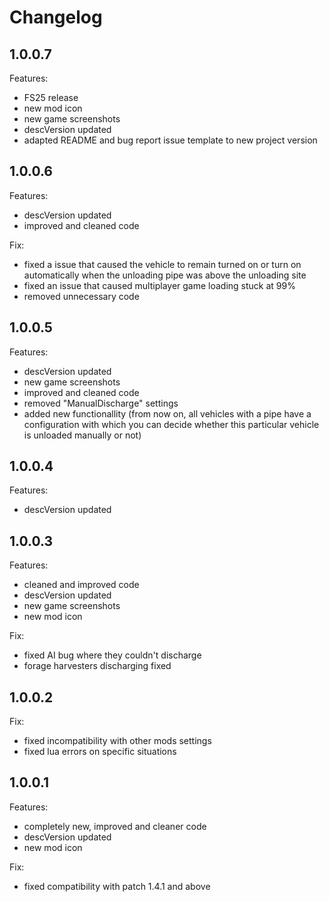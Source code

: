 # Changelog

## 1.0.0.7

Features:

- FS25 release
- new mod icon
- new game screenshots
- descVersion updated
- adapted README and bug report issue template to new project version

## 1.0.0.6

Features:

- descVersion updated
- improved and cleaned code

Fix:

- fixed a issue that caused the vehicle to remain turned on or turn on automatically when the unloading pipe was above the unloading site
- fixed an issue that caused multiplayer game loading stuck at 99%
- removed unnecessary code

## 1.0.0.5

Features:

- descVersion updated
- new game screenshots
- improved and cleaned code
- removed "ManualDischarge" settings
- added new functionallity (from now on, all vehicles with a pipe have a configuration with which you can decide whether this particular vehicle is unloaded manually or not)

## 1.0.0.4

Features:

- descVersion updated

## 1.0.0.3

Features:

- cleaned and improved code
- descVersion updated
- new game screenshots
- new mod icon

Fix:

- fixed AI bug where they couldn't discharge
- forage harvesters discharging fixed

## 1.0.0.2

Fix:

- fixed incompatibility with other mods settings
- fixed lua errors on specific situations

## 1.0.0.1

Features:

- completely new, improved and cleaner code
- descVersion updated
- new mod icon

Fix:

- fixed compatibility with patch 1.4.1 and above
